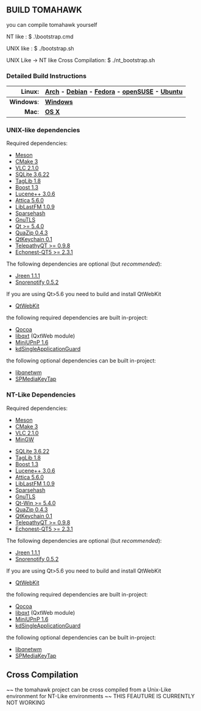 ## BUILD TOMAHAWK

you can compile tomahawk yourself

NT like :
    $ .\bootstrap.cmd

UNIX like :
    $ ./bootstrap.sh

UNIX Like -> NT like Cross Compilation:
    $ ./nt_bootstrap.sh

### Detailed Build Instructions

| Linux: | [Arch](#) **-** [Debian](#) **-** [Fedora](#) **-** [openSUSE](#) **-** [Ubuntu](#) |
|------:|:------|
| **Windows**: | [**Windows**](#) |
| **Mac**: | [**OS X**](#) |

### UNIX-like dependencies

Required dependencies:

* [Meson](https://mesonbuild.com/)
* [CMake 3](https://www.cmake.org/)
* [VLC 2.1.0](https://videolan.org/vlc/)
* [SQLite 3.6.22](https://www.sqlite.org/)
* [TagLib 1.8](https://taglib.github.io/)
* [Boost 1.3](https://www.boost.org/)
* [Lucene++ 3.0.6](https://github.com/luceneplusplus/LucenePlusPlus/)
* [Attica 5.6.0](http://ftp.kde.org/stable/attica/)
* [LibLastFM 1.0.9](https://github.com/lastfm/liblastfm/)
* [Sparsehash](https://code.google.com/p/sparsehash/)
* [GnuTLS](http://gnutls.org/)
* [Qt >= 5.4.0](http://qt-project.org/)
* [QuaZip 0.4.3](http://quazip.sourceforge.net/)
* [QtKeychain 0.1](https://github.com/frankosterfeld/qtkeychain/)
* [TelepathyQT >= 0.9.8](https://cgit.freedesktop.org/telepathy/telepathy-qt/)
* [Echonest-QT5 >= 2.3.1](https://cgit.kde.org/libechonest.git)


The following dependencies are optional (but *recommended*):
* [Jreen 1.1.1](http://qutim.org/jreen/)
* [Snorenotify 0.5.2](https://github.com/Snorenotify/Snorenotify/)


If you are using Qt>5.6 you need to build and install QtWebKit
* [QtWebKit](https://github.com/qt/qtwebkit)


the following required dependencies are built in-project:
* [Qocoa](https://github.com/mikemcquaid/Qocoa/)
* [libqxt](http://libqxt.org/) (QxtWeb module)
* [MiniUPnP 1.6](http://miniupnp.free.fr/)
* [kdSingleApplicationGuard](http://www.kdab.com/)

the following optional dependencies can be built in-project:
* [libqnetwm](https://code.google.com/p/libqnetwm/)
* [SPMediaKeyTap](https://github.com/nevyn/SPMediaKeyTap/)



###  NT-Like Dependencies

Required dependencies:
* [Meson](https://mesonbuild.com/)
* [CMake 3](https://www.cmake.org/)
* [VLC 2.1.0](https://videolan.org/vlc/)
* [MinGW](https://sourceforge.net/projects/mingw)
<!-- * [GnuWin](https://sourceforge.net/projects/gnuwin32/) -->
* [SQLite 3.6.22](https://www.sqlite.org/)
* [TagLib 1.8](https://taglib.github.io/)
* [Boost 1.3](https://www.boost.org/)
* [Lucene++ 3.0.6](https://github.com/luceneplusplus/LucenePlusPlus/)
* [Attica 5.6.0](http://ftp.kde.org/stable/attica/)
* [LibLastFM 1.0.9](https://github.com/lastfm/liblastfm/)
* [Sparsehash](https://code.google.com/p/sparsehash/)
* [GnuTLS](http://gnutls.org/)
* [Qt-Win >= 5.4.0](https://www.qt.io/download-qt-installer)
* [QuaZip 0.4.3](http://quazip.sourceforge.net/)
* [QtKeychain 0.1](https://github.com/frankosterfeld/qtkeychain/)
* [TelepathyQT >= 0.9.8](https://cgit.freedesktop.org/telepathy/telepathy-qt/)
* [Echonest-QT5 >= 2.3.1](https://cgit.kde.org/libechonest.git)


The following dependencies are optional (but *recommended*):
* [Jreen 1.1.1](http://qutim.org/jreen/)
* [Snorenotify 0.5.2](https://github.com/Snorenotify/Snorenotify/)


If you are using Qt>5.6 you need to build and install QtWebKit
* [QtWebKit](https://github.com/qt/qtwebkit)


the following required dependencies are built in-project:
* [Qocoa](https://github.com/mikemcquaid/Qocoa/)
* [libqxt](http://libqxt.org/) (QxtWeb module)
* [MiniUPnP 1.6](http://miniupnp.free.fr/)
* [kdSingleApplicationGuard](http://www.kdab.com/)

the following optional dependencies can be built in-project:
* [libqnetwm](https://code.google.com/p/libqnetwm/)
* [SPMediaKeyTap](https://github.com/nevyn/SPMediaKeyTap/)



## Cross Compilation

~~ the tomahawk project can be cross compiled from a Unix-Like
environment for NT-Like environments ~~ THIS FEAUTURE IS CURRENTLY
NOT WORKING